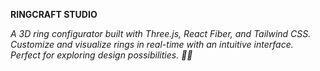 **RINGCRAFT STUDIO**

_A 3D ring configurator built with Three.js, React Fiber, and Tailwind CSS. Customize and visualize rings in real-time with an intuitive interface. Perfect for exploring design possibilities. 🚀💍_
